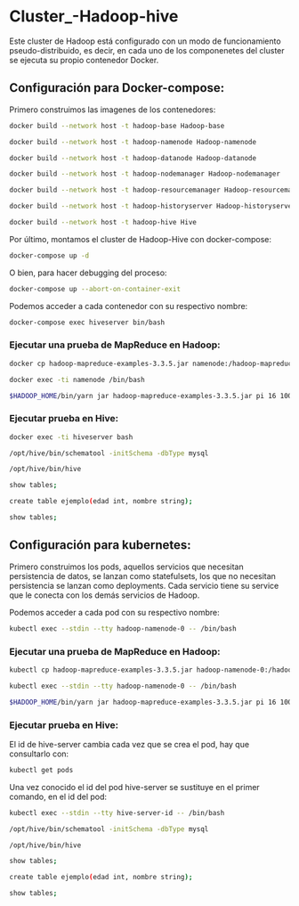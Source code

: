# Cluster_-Hadoop-hive

Este cluster de Hadoop está configurado con un modo de funcionamiento pseudo-distribuido, es decir, en cada uno de los componenetes del cluster se ejecuta su propio contenedor Docker.

## Configuración para Docker-compose:

Primero construimos las imagenes de los contenedores:

```bash
docker build --network host -t hadoop-base Hadoop-base

docker build --network host -t hadoop-namenode Hadoop-namenode

docker build --network host -t hadoop-datanode Hadoop-datanode

docker build --network host -t hadoop-nodemanager Hadoop-nodemanager

docker build --network host -t hadoop-resourcemanager Hadoop-resourcemanager

docker build --network host -t hadoop-historyserver Hadoop-historyserver

docker build --network host -t hadoop-hive Hive
```

Por último, montamos el cluster de Hadoop-Hive con docker-compose:

```bash
docker-compose up -d
```

O bien, para hacer debugging del proceso: 

```bash
docker-compose up --abort-on-container-exit
```

Podemos acceder a cada contenedor con su respectivo nombre:

```bash
docker-compose exec hiveserver bin/bash
 ```

### Ejecutar una prueba de MapReduce en Hadoop:

```bash
docker cp hadoop-mapreduce-examples-3.3.5.jar namenode:/hadoop-mapreduce-examples-3.3.5.jar

docker exec -ti namenode /bin/bash

$HADOOP_HOME/bin/yarn jar hadoop-mapreduce-examples-3.3.5.jar pi 16 1000
```

### Ejecutar prueba en Hive:

```bash
docker exec -ti hiveserver bash

/opt/hive/bin/schematool -initSchema -dbType mysql

/opt/hive/bin/hive

show tables;

create table ejemplo(edad int, nombre string);

show tables;
```

## Configuración para kubernetes:

Primero construimos los pods, aquellos servicios que necesitan persistencia de datos, se lanzan como statefulsets, los que no necesitan persistencia
se lanzan como deployments. Cada servicio tiene su service que le conecta con los demás servicios de Hadoop.

Podemos acceder a cada pod con su respectivo nombre:

```bash
kubectl exec --stdin --tty hadoop-namenode-0 -- /bin/bash
```

### Ejecutar una prueba de MapReduce en Hadoop:

```bash
kubectl cp hadoop-mapreduce-examples-3.3.5.jar hadoop-namenode-0:/hadoop-mapreduce-examples-3.3.5.jar

kubectl exec --stdin --tty hadoop-namenode-0 -- /bin/bash

$HADOOP_HOME/bin/yarn jar hadoop-mapreduce-examples-3.3.5.jar pi 16 1000
```

### Ejecutar prueba en Hive:

El id de hive-server cambia cada vez que se crea el pod, hay que consultarlo con:

```bash
kubectl get pods
```

Una vez conocido el id del pod hive-server se sustituye en el primer comando, en el id del pod:

```bash
kubectl exec --stdin --tty hive-server-id -- /bin/bash

/opt/hive/bin/schematool -initSchema -dbType mysql

/opt/hive/bin/hive

show tables;

create table ejemplo(edad int, nombre string);

show tables;
```
